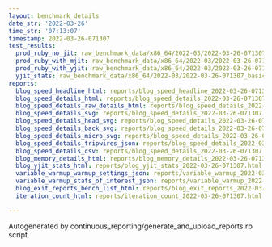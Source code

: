 ```yaml
---
layout: benchmark_details
date_str: '2022-03-26'
time_str: '07:13:07'
timestamp: 2022-03-26-071307
test_results:
  prod_ruby_no_jit: raw_benchmark_data/x86_64/2022-03/2022-03-26-071307_basic_benchmark_prod_ruby_no_jit.json
  prod_ruby_with_mjit: raw_benchmark_data/x86_64/2022-03/2022-03-26-071307_basic_benchmark_prod_ruby_with_mjit.json
  prod_ruby_with_yjit: raw_benchmark_data/x86_64/2022-03/2022-03-26-071307_basic_benchmark_prod_ruby_with_yjit.json
  yjit_stats: raw_benchmark_data/x86_64/2022-03/2022-03-26-071307_basic_benchmark_yjit_stats.json
reports:
  blog_speed_headline_html: reports/blog_speed_headline_2022-03-26-071307.html
  blog_speed_details_html: reports/blog_speed_details_2022-03-26-071307.html
  blog_speed_details_raw_details_html: reports/blog_speed_details_2022-03-26-071307.raw_details.html
  blog_speed_details_svg: reports/blog_speed_details_2022-03-26-071307.svg
  blog_speed_details_head_svg: reports/blog_speed_details_2022-03-26-071307.head.svg
  blog_speed_details_back_svg: reports/blog_speed_details_2022-03-26-071307.back.svg
  blog_speed_details_micro_svg: reports/blog_speed_details_2022-03-26-071307.micro.svg
  blog_speed_details_tripwires_json: reports/blog_speed_details_2022-03-26-071307.tripwires.json
  blog_speed_details_csv: reports/blog_speed_details_2022-03-26-071307.csv
  blog_memory_details_html: reports/blog_memory_details_2022-03-26-071307.html
  blog_yjit_stats_html: reports/blog_yjit_stats_2022-03-26-071307.html
  variable_warmup_warmup_settings_json: reports/variable_warmup_2022-03-26-071307.warmup_settings.json
  variable_warmup_stats_of_interest_json: reports/variable_warmup_2022-03-26-071307.stats_of_interest.json
  blog_exit_reports_bench_list_html: reports/blog_exit_reports_2022-03-26-071307.bench_list.html
  iteration_count_html: reports/iteration_count_2022-03-26-071307.html

---
```

Autogenerated by continuous_reporting/generate_and_upload_reports.rb script.
